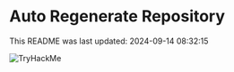 # Auto Regenerate Repository

This README was last updated: 2024-09-14 08:32:15

 ![TryHackMe](https://tryhackme.com/badge/533634)